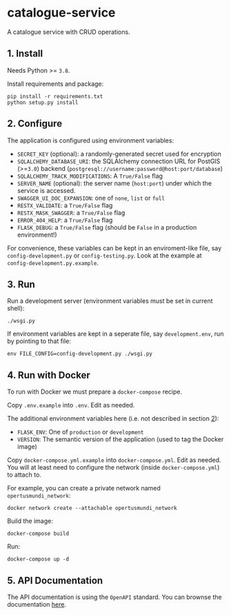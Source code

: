 # catalogue-service

A catalogue service with CRUD operations.

## 1. Install

Needs Python >= `3.8`.

Install requirements and package:

    pip install -r requirements.txt
    python setup.py install


## 2. Configure

The application is configured using environment variables:
  
 * `SECRET_KEY` (optional): a randomly-generated secret used for encryption
 * `SQLALCHEMY_DATABASE_URI`: the SQLAlchemy connection URL for PostGIS (>=`3.0`) backend (`postgresql://username:password@host:port/database`)
 * `SQLALCHEMY_TRACK_MODIFICATIONS`: A `True/False` flag
 * `SERVER_NAME` (optional): the server name (`host:port`) under which the service is accessed.
 * `SWAGGER_UI_DOC_EXPANSION`: one of `none`, `list` or `full`
 * `RESTX_VALIDATE`: a `True/False` flag
 * `RESTX_MASK_SWAGGER`: a `True/False` flag
 * `ERROR_404_HELP`: a `True/False` flag
 * `FLASK_DEBUG`: a `True/False` flag (should be `False` in a production environment!)

For convenience, these variables can be kept in an enviroment-like file, say `config-development.py` or `config-testing.py`. 
Look at the example at `config-development.py.example`.  

## 3. Run

Run a development server (environment variables must be set in current shell):

    ./wsgi.py
 
If environment variables are kept in a seperate file, say `development.env`, run by pointing to that file:

    env FILE_CONFIG=config-development.py ./wsgi.py

## 4. Run with Docker

To run with Docker we must prepare a `docker-compose` recipe.

Copy `.env.example` into `.env`. Edit as needed.

The additional environment variables here (i.e. not described in section [2](#2-configure)):

  * `FLASK_ENV`: One of `production` or `development`
  * `VERSION`: The semantic version of the application (used to tag the Docker image)

Copy `docker-compose.yml.example` into `docker-compose.yml`. Edit as needed. You will at least need to configure the network (inside `docker-compose.yml`) to attach to. 

For example, you can create a private network named `opertusmundi_network`:

    docker network create --attachable opertusmundi_network

Build the image:

    docker-compose build
   
Run:

    docker-compose up -d

## 5. API Documentation

The API documentation is using the `OpenAPI` standard.
You can brownse the documentation [here](https://opertusmundi.github.io/catalogue-service/).

